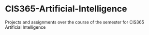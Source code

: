 # CIS365-Artificial-Intelligence

Projects and assignments over the course of the semester for CIS365 Artificial Intelligence
